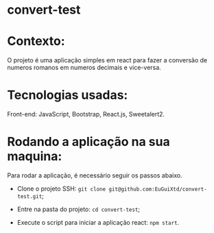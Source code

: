 # convert-test

# Contexto:
O projeto é uma aplicação simples em react para fazer a conversão de numeros romanos em numeros decimais e vice-versa.

# Tecnologias usadas:
Front-end:
JavaScript, Bootstrap, React.js, Sweetalert2.

# Rodando a aplicação na sua maquina:
Para rodar a aplicação, é necessário seguir os passos abaixo.

- Clone o projeto SSH: `git clone git@github.com:EuGuiXtd/convert-test.git`;

- Entre na pasta do projeto: `cd convert-test`;

- Execute o script para iniciar a aplicação react: `npm start`.
